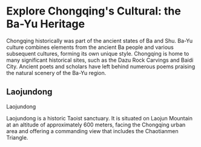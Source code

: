# Explore Chongqing's Cultural: the Ba-Yu Heritage

Chongqing historically was part of the ancient states of Ba and Shu. Ba-Yu culture combines elements from the ancient Ba people and various subsequent cultures, forming its own unique style. Chongqing is home to many significant historical sites, such as the Dazu Rock Carvings and Baidi City. Ancient poets and scholars have left behind numerous poems praising the natural scenery of the Ba-Yu region.

## Laojundong

<Chinese word="老君洞">
<template #pinyin>lǎo jūn dòng</template>
Laojundong
</Chinese>

Laojundong is a historic Taoist sanctuary. It is situated on Laojun Mountain at an altitude of approximately 600 meters, facing the Chongqing urban area and offering a commanding view that includes the Chaotianmen Triangle.

<YouTube link="https://youtu.be/ubmyiaAGfns?si=TdQhtyn345Il0VyE&t=1147">
<template #cover><img src="../assets/youtube/la-cina-e-un-posto-da-pazzi.jpg" /></template>
<template #title>la città più ASSURDA che non conoscevi! la CINA è un posto da pazzi!</template>
<template #author>Nicolò Balini</template>
<template #description>Hiking up a mountain in Chongqing to find a Daoist temple, it was dark by the time I arrived; going back the next day, I saw some stunning views of Chongqing from there; Chongqing is worth staying a few more days.</template>
</YouTube>

